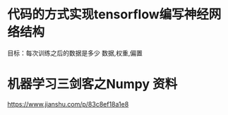 # 代码的方式实现tensorflow编写神经网络结构
目标：每次训练之后的数据是多少
  数据,权重,偏置



# 机器学习三剑客之Numpy 资料
https://www.jianshu.com/p/83c8ef18a1e8